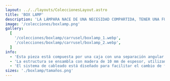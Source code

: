 ```yaml
---
layout: ../../layouts/ColeccionesLayout.astro
title: 'BOX LAMP'
description: 'LA LÁMPARA NACE DE UNA NECESIDAD COMPARTIDA, TENER UNA FUENTE DE LUZ FUNCIONAL Y DECORATIVA. UN PRODUCTO ESTÉTICO QUE AYUDA A LEER O REALIZAR TAREAS QUE REQUIEREN UN FOCO DE LUZ CONCENTRADA EN UN ESPACIO ESPECÍFICO, QUE TAMBIÉN ILUMINA EL AMBIENTE DE MANERA INDIRECTA. <br /> <br /> TENEMOS DOS DISTINTOS TAMAÑOS, LA VERSIÓN ESCRITORIO Y LA VERSIÓN TÓTEM.'
image: '/colecciones/boxlamp.png'
gallery:
  [
    '/colecciones/boxlamp/carrusel/boxlamp_1.webp',
    '/colecciones/boxlamp/carrusel/boxlamp_2.webp',
  ]
info:
  - 'Esta pieza está compuesta por una caja con una separación angular que permite colocar dos focos: uno al frente, dirigido hacia abajo, y otro en la parte trasera, apuntando hacia arriba. Cada foco cuenta con un botón independiente para ajustar la luz según el ambiente que se quiera crear.'
  - 'La estructura se ensambla con madera de 10 mm de espesor, utilizando espigas y escoplos cortados con precisión en un router CNC.'
  - 'El sistema de cableado está diseñado para facilitar el cambio de focos mediante conectores rápidos, sin necesidad de desmontar o abrir la caja.'
sizes: './boxlamp/tamaños.png'
---
```

